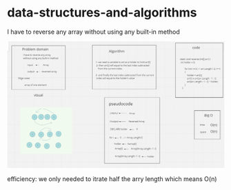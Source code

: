 # data-structures-and-algorithms

I have to reverse any array
without using any built-in method

![image](reversedArrayWhiteboard.png)


efficiency: we only needed to itrate half the arry length which means O(n)